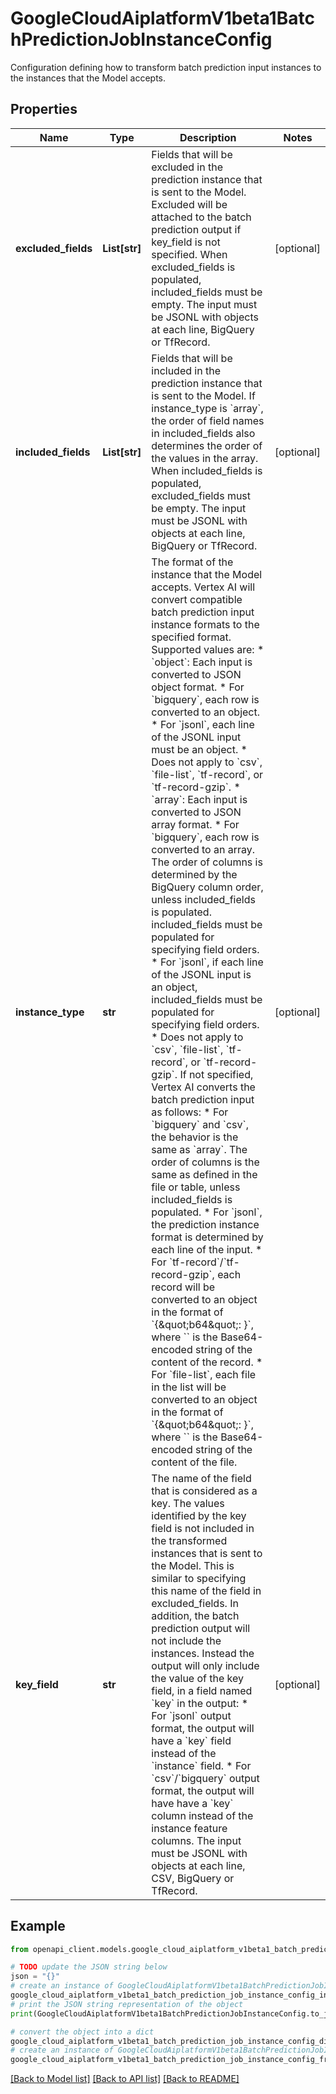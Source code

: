 # GoogleCloudAiplatformV1beta1BatchPredictionJobInstanceConfig

Configuration defining how to transform batch prediction input instances to the instances that the Model accepts.

## Properties

Name | Type | Description | Notes
------------ | ------------- | ------------- | -------------
**excluded_fields** | **List[str]** | Fields that will be excluded in the prediction instance that is sent to the Model. Excluded will be attached to the batch prediction output if key_field is not specified. When excluded_fields is populated, included_fields must be empty. The input must be JSONL with objects at each line, BigQuery or TfRecord. | [optional] 
**included_fields** | **List[str]** | Fields that will be included in the prediction instance that is sent to the Model. If instance_type is &#x60;array&#x60;, the order of field names in included_fields also determines the order of the values in the array. When included_fields is populated, excluded_fields must be empty. The input must be JSONL with objects at each line, BigQuery or TfRecord. | [optional] 
**instance_type** | **str** | The format of the instance that the Model accepts. Vertex AI will convert compatible batch prediction input instance formats to the specified format. Supported values are: * &#x60;object&#x60;: Each input is converted to JSON object format. * For &#x60;bigquery&#x60;, each row is converted to an object. * For &#x60;jsonl&#x60;, each line of the JSONL input must be an object. * Does not apply to &#x60;csv&#x60;, &#x60;file-list&#x60;, &#x60;tf-record&#x60;, or &#x60;tf-record-gzip&#x60;. * &#x60;array&#x60;: Each input is converted to JSON array format. * For &#x60;bigquery&#x60;, each row is converted to an array. The order of columns is determined by the BigQuery column order, unless included_fields is populated. included_fields must be populated for specifying field orders. * For &#x60;jsonl&#x60;, if each line of the JSONL input is an object, included_fields must be populated for specifying field orders. * Does not apply to &#x60;csv&#x60;, &#x60;file-list&#x60;, &#x60;tf-record&#x60;, or &#x60;tf-record-gzip&#x60;. If not specified, Vertex AI converts the batch prediction input as follows: * For &#x60;bigquery&#x60; and &#x60;csv&#x60;, the behavior is the same as &#x60;array&#x60;. The order of columns is the same as defined in the file or table, unless included_fields is populated. * For &#x60;jsonl&#x60;, the prediction instance format is determined by each line of the input. * For &#x60;tf-record&#x60;/&#x60;tf-record-gzip&#x60;, each record will be converted to an object in the format of &#x60;{\&quot;b64\&quot;: }&#x60;, where &#x60;&#x60; is the Base64-encoded string of the content of the record. * For &#x60;file-list&#x60;, each file in the list will be converted to an object in the format of &#x60;{\&quot;b64\&quot;: }&#x60;, where &#x60;&#x60; is the Base64-encoded string of the content of the file. | [optional] 
**key_field** | **str** | The name of the field that is considered as a key. The values identified by the key field is not included in the transformed instances that is sent to the Model. This is similar to specifying this name of the field in excluded_fields. In addition, the batch prediction output will not include the instances. Instead the output will only include the value of the key field, in a field named &#x60;key&#x60; in the output: * For &#x60;jsonl&#x60; output format, the output will have a &#x60;key&#x60; field instead of the &#x60;instance&#x60; field. * For &#x60;csv&#x60;/&#x60;bigquery&#x60; output format, the output will have have a &#x60;key&#x60; column instead of the instance feature columns. The input must be JSONL with objects at each line, CSV, BigQuery or TfRecord. | [optional] 

## Example

```python
from openapi_client.models.google_cloud_aiplatform_v1beta1_batch_prediction_job_instance_config import GoogleCloudAiplatformV1beta1BatchPredictionJobInstanceConfig

# TODO update the JSON string below
json = "{}"
# create an instance of GoogleCloudAiplatformV1beta1BatchPredictionJobInstanceConfig from a JSON string
google_cloud_aiplatform_v1beta1_batch_prediction_job_instance_config_instance = GoogleCloudAiplatformV1beta1BatchPredictionJobInstanceConfig.from_json(json)
# print the JSON string representation of the object
print(GoogleCloudAiplatformV1beta1BatchPredictionJobInstanceConfig.to_json())

# convert the object into a dict
google_cloud_aiplatform_v1beta1_batch_prediction_job_instance_config_dict = google_cloud_aiplatform_v1beta1_batch_prediction_job_instance_config_instance.to_dict()
# create an instance of GoogleCloudAiplatformV1beta1BatchPredictionJobInstanceConfig from a dict
google_cloud_aiplatform_v1beta1_batch_prediction_job_instance_config_from_dict = GoogleCloudAiplatformV1beta1BatchPredictionJobInstanceConfig.from_dict(google_cloud_aiplatform_v1beta1_batch_prediction_job_instance_config_dict)
```
[[Back to Model list]](../README.md#documentation-for-models) [[Back to API list]](../README.md#documentation-for-api-endpoints) [[Back to README]](../README.md)


